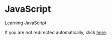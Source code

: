# JavaScript
Learning JavaScript
<p>If you are not redirected automatically, click <a href="JavaScript/Lecture-1/basic-calculator/index.html">here</a>.</p>
